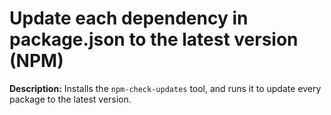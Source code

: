 # Update each dependency in package.json to the latest version (NPM)

**Description:** Installs the `npm-check-updates` tool, and runs it to update every package to the latest version.

